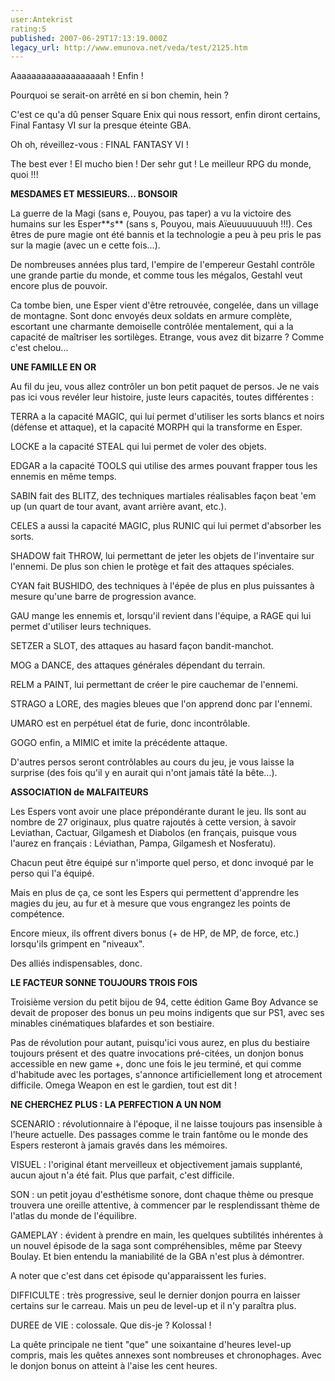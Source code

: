 ```yaml
---
user:Antekrist
rating:5
published: 2007-06-29T17:13:19.000Z
legacy_url: http://www.emunova.net/veda/test/2125.htm
---
```

Aaaaaaaaaaaaaaaaaaah ! Enfin !  

Pourquoi se serait-on arrêté en si bon chemin, hein ?  

C'est ce qu'a dû penser Square Enix qui nous ressort, enfin diront certains, Final Fantasy VI sur la presque éteinte GBA.  

Oh oh, réveillez-vous : FINAL FANTASY VI !  

The best ever ! El mucho bien ! Der sehr gut ! Le meilleur RPG du monde, quoi !!!  

  

**MESDAMES ET MESSIEURS... BONSOIR**  

La guerre de la Magi (sans e, Pouyou, pas taper) a vu la victoire des humains sur les Esper**_s_** (sans s, Pouyou, mais Aïeuuuuuuuuh !!!). Ces êtres de pure magie ont été bannis et la technologie a peu à peu pris le pas sur la magie (avec un e cette fois...).  

De nombreuses années plus tard, l'empire de l'empereur Gestahl contrôle une grande partie du monde, et comme tous les mégalos, Gestahl veut encore plus de pouvoir.  

Ca tombe bien, une Esper vient d'être retrouvée, congelée, dans un village de montagne. Sont donc envoyés deux soldats en armure complète, escortant une charmante demoiselle contrôlée mentalement, qui a la capacité de maîtriser les sortilèges. Etrange, vous avez dit bizarre ? Comme c'est chelou...  

  

**UNE FAMILLE EN OR**  

Au fil du jeu, vous allez contrôler un bon petit paquet de persos. Je ne vais pas ici vous revéler leur histoire, juste leurs capacités, toutes différentes :  

TERRA a la capacité MAGIC, qui lui permet d'utiliser les sorts blancs et noirs (défense et attaque), et la capacité MORPH qui la transforme en Esper.  

LOCKE a la capacité STEAL qui lui permet de voler des objets.  

EDGAR a la capacité TOOLS qui utilise des armes pouvant frapper tous les ennemis en même temps.  

SABIN fait des BLITZ, des techniques martiales réalisables façon beat 'em up (un quart de tour avant, avant arrière avant, etc.).  

CELES a aussi la capacité MAGIC, plus RUNIC qui lui permet d'absorber les sorts.  

SHADOW fait THROW, lui permettant de jeter les objets de l'inventaire sur l'ennemi. De plus son chien le protège et fait des attaques spéciales.  

CYAN fait BUSHIDO, des techniques à l'épée de plus en plus puissantes à mesure qu'une barre de progression avance.  

GAU mange les ennemis et, lorsqu'il revient dans l'équipe, a RAGE qui lui permet d'utiliser leurs techniques.  

SETZER a SLOT, des attaques au hasard façon bandit-manchot.  

MOG a DANCE, des attaques générales dépendant du terrain.  

RELM a PAINT, lui permettant de créer le pire cauchemar de l'ennemi.  

STRAGO a LORE, des magies bleues que l'on apprend donc par l'ennemi.  

UMARO est en perpétuel état de furie, donc incontrôlable.  

GOGO enfin, a MIMIC et imite la précédente attaque.  

  

D'autres persos seront contrôlables au cours du jeu, je vous laisse la surprise (des fois qu'il y en aurait qui n'ont jamais tâté la bête...).  

  

**ASSOCIATION de MALFAITEURS**  

Les Espers vont avoir une place prépondérante durant le jeu. Ils sont au nombre de 27 originaux, plus quatre rajoutés à cette version, à savoir Leviathan, Cactuar, Gilgamesh et Diabolos (en français, puisque vous l'aurez en français : Léviathan, Pampa, Gilgamesh et Nosferatu).  

Chacun peut être équipé sur n'importe quel perso, et donc invoqué par le perso qui l'a équipé.  

Mais en plus de ça, ce sont les Espers qui permettent d'apprendre les magies du jeu, au fur et à mesure que vous engrangez les points de compétence.  

Encore mieux, ils offrent divers bonus (+ de HP, de MP, de force, etc.) lorsqu'ils grimpent en "niveaux".  

Des alliés indispensables, donc.  

  

**LE FACTEUR SONNE TOUJOURS TROIS FOIS**  

Troisième version du petit bijou de 94, cette édition Game Boy Advance se devait de proposer des bonus un peu moins indigents que sur PS1, avec ses minables cinématiques blafardes et son bestiaire.  

Pas de révolution pour autant, puisqu'ici vous aurez, en plus du bestiaire toujours présent et des quatre invocations pré-citées, un donjon bonus accessible en new game +, donc une fois le jeu terminé, et qui comme d'habitude avec les portages, s'annonce artificiellement long et atrocement difficile. Omega Weapon en est le gardien, tout est dit !  

  

**NE CHERCHEZ PLUS : LA PERFECTION A UN NOM**  

SCENARIO : révolutionnaire à l'époque, il ne laisse toujours pas insensible à l'heure actuelle. Des passages comme le train fantôme ou le monde des Espers resteront à jamais gravés dans les mémoires.  

VISUEL : l'original étant merveilleux et objectivement jamais supplanté, aucun ajout n'a été fait. Plus que parfait, c'est difficile.  

SON : un petit joyau d'esthétisme sonore, dont chaque thème ou presque trouvera une oreille attentive, à commencer par le resplendissant thème de l'atlas du monde de l'équilibre.  

GAMEPLAY : évident à prendre en main, les quelques subtilités inhérentes à un nouvel épisode de la saga sont compréhensibles, même par Steevy Boulay. Et bien entendu la maniabilité de la GBA n'est plus à démontrer.  

A noter que c'est dans cet épisode qu'apparaissent les furies.  

DIFFICULTE : très progressive, seul le dernier donjon pourra en laisser certains sur le carreau. Mais un peu de level-up et il n'y paraîtra plus.  

DUREE de VIE : colossale. Que dis-je ? Kolossal !  

La quête principale ne tient "que" une soixantaine d'heures level-up compris, mais les quêtes annexes sont nombreuses et chronophages. Avec le donjon bonus on atteint à l'aise les cent heures.